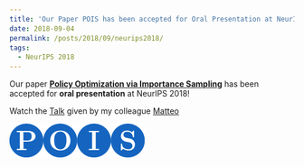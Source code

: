 ```yaml
---
title: 'Our Paper POIS has been accepted for Oral Presentation at NeurIPS 2018'
date: 2018-09-04
permalink: /posts/2018/09/neurips2018/
tags:
  - NeurIPS 2018
---
```


Our paper <b>[Policy Optimization via Importance Sampling](/publication/0002-2018-Policy-Optimization-via-Importance-Sampling)</b> has been accepted for <b>oral presentation</b> at NeurIPS 2018!

Watch the [Talk](https://www.facebook.com/nipsfoundation/videos/198568127715251/) given by my colleague [Matteo](https://t3p.github.io/)

<img src='/files/poislogo.png'>


